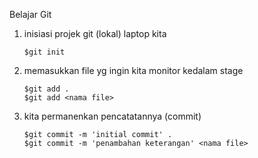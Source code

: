 Belajar Git

1. inisiasi projek git (lokal) laptop kita
    ```
    $git init
    ```
2. memasukkan file yg ingin kita monitor kedalam stage
    ```
    $git add .
    $git add <nama file> 
    ```  
3. kita permanenkan pencatatannya (commit)
    ```
    $git commit -m 'initial commit' .
    $git commit -m 'penambahan keterangan' <nama file> 